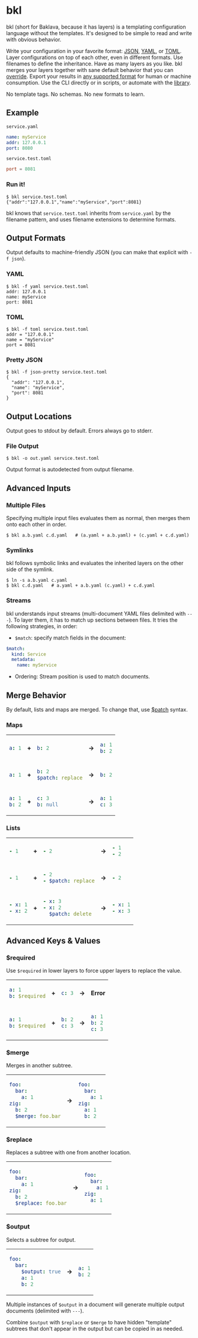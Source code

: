 # bkl

bkl (short for Baklava, because it has layers) is a templating configuration language without the templates. It's designed to be simple to read and write with obvious behavior.

Write your configuration in your favorite format: [JSON](https://json.org), [YAML](https://yaml.org/), or [TOML](https://toml.io). Layer configurations on top of each other, even in different formats. Use filenames to define the inheritance. Have as many layers as you like. bkl merges your layers together with sane default behavior that you can [override](#merge-behavior). Export your results in [any supported format](#output-formats) for human or machine consumption. Use the CLI directly or in scripts, or automate with the [library](https://pkg.go.dev/github.com/gopatchy/bkl#section-documentation).

No template tags. No schemas. No new formats to learn.

## Example

`service.yaml`
```yaml
name: myService
addr: 127.0.0.1
port: 8080
```

`service.test.toml`
```toml
port = 8081
```

### Run it!
```console
$ bkl service.test.toml
{"addr":"127.0.0.1","name":"myService","port":8081}
```

bkl knows that `service.test.toml` inherits from `service.yaml` by the filename pattern, and uses filename extensions to determine formats.

## Output Formats

Output defaults to machine-friendly JSON (you can make that explicit with `-f json`).

### YAML
```console
$ bkl -f yaml service.test.toml
addr: 127.0.0.1
name: myService
port: 8081
```

### TOML
```console
$ bkl -f toml service.test.toml
addr = "127.0.0.1"
name = "myService"
port = 8081
```

### Pretty JSON
```console
$ bkl -f json-pretty service.test.toml
{
  "addr": "127.0.0.1",
  "name": "myService",
  "port": 8081
}
```

## Output Locations

Output goes to stdout by default. Errors always go to stderr.

### File Output
```console
$ bkl -o out.yaml service.test.toml
```

Output format is autodetected from output filename.

## Advanced Inputs

### Multiple Files

Specifying multiple input files evaluates them as normal, then merges them onto each other in order.

```console
$ bkl a.b.yaml c.d.yaml   # (a.yaml + a.b.yaml) + (c.yaml + c.d.yaml)
```

### Symlinks

bkl follows symbolic links and evaluates the inherited layers on the other side of the symlink.

```console
$ ln -s a.b.yaml c.yaml
$ bkl c.d.yaml   # a.yaml + a.b.yaml (c.yaml) + c.d.yaml

```

### Streams

bkl understands input streams (multi-document YAML files delimited with `---`). To layer them, it has to match up sections between files. It tries the following strategies, in order:
* `$match`: specify match fields in the document:
```yaml
$match:
  kind: Service
  metadata:
    name: myService
```
* Ordering: Stream position is used to match documents.

## Merge Behavior

By default, lists and maps are merged. To change that, use [$patch](https://github.com/edgarsandi/Kubernetes/blob/master/docs/devel/api-conventions.md#strategic-merge-patch) syntax.

### Maps

<table>
  
<tr>

<td>

```yaml
a: 1
```
</td>

<td>

**+**
</td>

<td>

```yaml
b: 2
```
</td>

<td>

**→**
</td>

<td>

```yaml
a: 1
b: 2
```
</td>

</tr>

<tr></tr>

<tr>

<td>

```yaml
a: 1
```
</td>

<td>

**+**
</td>

<td>

```yaml
b: 2
$patch: replace
```
</td>

<td>

**→**
</td>

<td>

```yaml
b: 2
```
</td>

</tr>

<tr></tr>

<tr>

<td>

```yaml
a: 1
b: 2
```
</td>

<td>

**+**
</td>

<td>

```yaml
c: 3
b: null
```
</td>

<td>

**→**
</td>

<td>

```yaml
a: 1
c: 3
```
</td>

</tr>

</table>

### Lists

<table>
  
<tr>

<td>

```yaml
- 1
```
</td>

<td>

**+**
</td>

<td>

```yaml
- 2
```
</td>

<td>

**→**
</td>

<td>

```yaml
- 1
- 2
```
</td>

</tr>

<tr></tr>

<tr>

<td>

```yaml
- 1
```
</td>

<td>

**+**
</td>

<td>

```yaml
- 2
- $patch: replace
```
</td>

<td>

**→**
</td>

<td>

```yaml
- 2
```
</td>

</tr>

<tr></tr>

<tr>

<td>

```yaml
- x: 1
- x: 2
```
</td>

<td>

**+**
</td>

<td>

```yaml
- x: 3
- x: 2
  $patch: delete
```
</td>

<td>

**→**
</td>

<td>

```yaml
- x: 1
- x: 3
```
</td>

</tr>

</table>

## Advanced Keys & Values

### $required

Use `$required` in lower layers to force upper layers to replace the value.

<table>
  
<tr>

<td>

```yaml
a: 1
b: $required
```
</td>

<td>

**+**
</td>

<td>

```yaml
c: 3
```
</td>

<td>

**→**
</td>

<td>

**Error**

</td>

</tr>

<tr></tr>

<tr>

<td>

```yaml
a: 1
b: $required
```
</td>

<td>

**+**
</td>

<td>

```yaml
b: 2
c: 3
```
</td>

<td>

**→**
</td>

<td>

```yaml
a: 1
b: 2
c: 3
```
</td>

</tr>

</table>

### $merge

Merges in another subtree.

<table>
  
<tr>

<td>

```yaml
foo:
  bar:
    a: 1
zig:
  b: 2
  $merge: foo.bar
```
</td>

<td>

**→**
</td>

<td>

```yaml
foo:
  bar:
    a: 1
zig:
  a: 1
  b: 2
```
</td>

</tr>

</table>

### $replace

Replaces a subtree with one from another location.

<table>
  
<tr>

<td>

```yaml
foo:
  bar:
    a: 1
zig:
  b: 2
  $replace: foo.bar
```
</td>

<td>

**→**
</td>

<td>

```yaml
foo:
  bar:
    a: 1
zig:
  a: 1
```
</td>

</tr>

</table>

### $output

Selects a subtree for output.

<table>
  
<tr>

<td>

```yaml
foo:
  bar:
    $output: true
    a: 1
    b: 2
```
</td>

<td>

**→**
</td>

<td>

```yaml
a: 1
b: 2
```
</td>

</tr>

</table>

Multiple instances of `$output` in a document will generate multiple output documents (delimited with `---`).

Combine `$output` with `$replace` or `$merge` to have hidden "template" subtrees that don't appear in the output but can be copied in as needed. 
